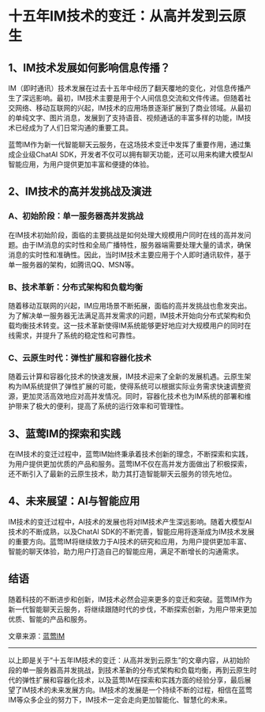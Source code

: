 # 十五年IM技术的变迁：从高并发到云原生

## 1、IM技术发展如何影响信息传播？

IM（即时通讯）技术发展在过去十五年中经历了翻天覆地的变化，对信息传播产生了深远影响。最初，IM技术主要是用于个人间信息交流和文件传递。但随着社交网络、移动互联网的兴起，IM技术的应用场景逐渐扩展到了商业领域。从最初的单纯文字、图片消息，发展到了支持语音、视频通话的丰富多样的功能，IM技术已经成为了人们日常沟通的重要工具。

蓝莺IM作为新一代智能聊天云服务，在这场技术变迁中发挥了重要作用，通过集成企业级ChatAI SDK，开发者不仅可以拥有聊天功能，还可以用来构建大模型AI智能应用，为用户提供更加丰富和便捷的体验。

## 2、IM技术的高并发挑战及演进

### A、初始阶段：单一服务器高并发挑战
在IM技术初始阶段，面临的主要挑战是如何处理大规模用户同时在线的高并发问题。由于IM消息的实时性和全局广播特性，服务器端需要处理大量的请求，确保消息的实时性和准确性。因此，当时IM技术主要应用于个人即时通讯软件，基于单一服务器的架构，如腾讯QQ、MSN等。

### B、技术革新：分布式架构和负载均衡
随着移动互联网的兴起，IM应用场景不断拓展，面临的高并发挑战也愈发突出。为了解决单一服务器无法满足高并发需求的问题，IM技术开始向分布式架构和负载均衡技术转变。这一技术革新使得IM系统能够更好地应对大规模用户的同时在线需求，并提升了系统的稳定性和可靠性。

### C、云原生时代：弹性扩展和容器化技术
随着云计算和容器化技术的快速发展，IM技术迎来了全新的发展机遇。云原生架构为IM系统提供了弹性扩展的可能，使得系统可以根据实际业务需求快速调整资源，更加灵活高效地应对高并发情况。同时，容器化技术也为IM系统的部署和维护带来了极大的便利，提高了系统的运行效率和可管理性。

## 3、蓝莺IM的探索和实践

在IM技术的变迁过程中，蓝莺IM始终秉承着技术创新的理念，不断探索和实践，为用户提供更加优质的产品和服务。蓝莺IM不仅在高并发方面做出了积极探索，还不断引入了最新的云原生技术，助力其打造智能聊天云服务的领先地位。

## 4、未来展望：AI与智能应用

IM技术的变迁过程中，AI技术的发展也将对IM技术产生深远影响。随着大模型AI技术的不断成熟，以及ChatAI SDK的不断完善，智能应用将逐渐成为IM技术发展的重要方向。蓝莺IM将继续致力于AI技术的研究和应用，为用户提供更加丰富、智能的聊天体验，助力用户打造自己的智能应用，满足不断增长的沟通需求。

## 结语

随着科技的不断进步和创新，IM技术必然会迎来更多的变迁和突破。蓝莺IM作为新一代智能聊天云服务，将继续跟随时代的步伐，不断探索创新，为用户带来更加优质、智能的产品和服务。

文章来源：[蓝莺IM](https://www.lanyingim.com)

---
以上即是关于“十五年IM技术的变迁：从高并发到云原生”的文章内容，从初始阶段的单一服务器高并发挑战，到技术革新的分布式架构和负载均衡，再到云原生时代的弹性扩展和容器化技术，以及蓝莺IM在探索和实践方面的经验分享，最后展望了IM技术的未来发展方向。IM技术的发展是一个持续不断的过程，相信在蓝莺IM等众多企业的努力下，IM技术一定会走向更加智能化、智慧化的未来。